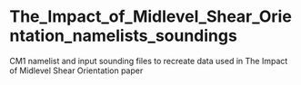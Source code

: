 # The_Impact_of_Midlevel_Shear_Orientation_namelists_soundings
CM1 namelist and input sounding files to recreate data used in The Impact of Midlevel Shear Orientation paper
